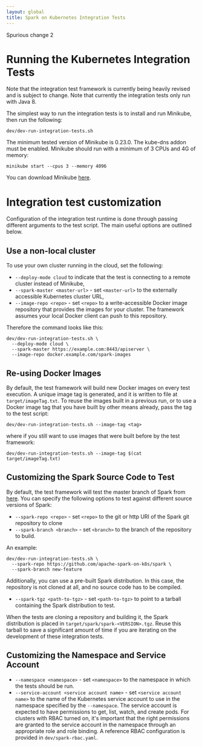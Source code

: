 ```yaml
---
layout: global
title: Spark on Kubernetes Integration Tests
---
```

Spurious change 2

# Running the Kubernetes Integration Tests

Note that the integration test framework is currently being heavily revised and
is subject to change. Note that currently the integration tests only run with Java 8.

The simplest way to run the integration tests is to install and run Minikube, then run the following:

    dev/dev-run-integration-tests.sh

The minimum tested version of Minikube is 0.23.0. The kube-dns addon must be enabled. Minikube should
run with a minimum of 3 CPUs and 4G of memory:

    minikube start --cpus 3 --memory 4096

You can download Minikube [here](https://github.com/kubernetes/minikube/releases).

# Integration test customization

Configuration of the integration test runtime is done through passing different arguments to the test script. The main useful options are outlined below.

## Use a non-local cluster

To use your own cluster running in the cloud, set the following:

* `--deploy-mode cloud` to indicate that the test is connecting to a remote cluster instead of Minikube,
* `--spark-master <master-url>` - set `<master-url>` to the externally accessible Kubernetes cluster URL,
* `--image-repo <repo>` - set `<repo>` to a write-accessible Docker image repository that provides the images for your cluster. The framework assumes your local Docker client can push to this repository.

Therefore the command looks like this:

    dev/dev-run-integration-tests.sh \
      --deploy-mode cloud \
      --spark-master https://example.com:8443/apiserver \
      --image-repo docker.example.com/spark-images

## Re-using Docker Images

By default, the test framework will build new Docker images on every test execution. A unique image tag is generated,
and it is written to file at `target/imageTag.txt`. To reuse the images built in a previous run, or to use a Docker image tag
that you have built by other means already, pass the tag to the test script:

    dev/dev-run-integration-tests.sh --image-tag <tag>

where if you still want to use images that were built before by the test framework:

    dev/dev-run-integration-tests.sh --image-tag $(cat target/imageTag.txt)

## Customizing the Spark Source Code to Test

By default, the test framework will test the master branch of Spark from [here](https://github.com/apache/spark). You
can specify the following options to test against different source versions of Spark:

* `--spark-repo <repo>` - set `<repo>` to the git or http URI of the Spark git repository to clone
* `--spark-branch <branch>` - set `<branch>` to the branch of the repository to build.


An example:

    dev/dev-run-integration-tests.sh \
      --spark-repo https://github.com/apache-spark-on-k8s/spark \
      --spark-branch new-feature

Additionally, you can use a pre-built Spark distribution. In this case, the repository is not cloned at all, and no
source code has to be compiled.

* `--spark-tgz <path-to-tgz>` - set `<path-to-tgz>` to point to a tarball containing the Spark distribution to test.

When the tests are cloning a repository and building it, the Spark distribution is placed in `target/spark/spark-<VERSION>.tgz`.
Reuse this tarball to save a significant amount of time if you are iterating on the development of these integration tests.

## Customizing the Namespace and Service Account

* `--namespace <namespace>` - set `<namespace>` to the namespace in which the tests should be run.
* `--service-account <service account name>` - set `<service account name>` to the name of the Kubernetes service account to
use in the namespace specified by the `--namespace`. The service account is expected to have permissions to get, list, watch,
and create pods. For clusters with RBAC turned on, it's important that the right permissions are granted to the service account
in the namespace through an appropriate role and role binding. A reference RBAC configuration is provided in `dev/spark-rbac.yaml`.
